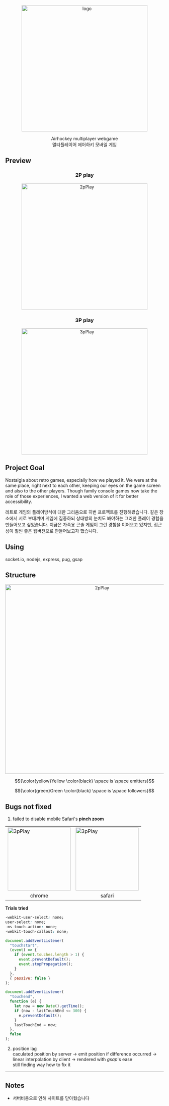 <div align="center">
  <img src="https://user-images.githubusercontent.com/76679207/208438943-f5c45117-e75c-4b59-b7a0-3ad44402268f.jpg" width="400" alt="logo"/>
  <br/>
  <p>Airhockey multiplayer webgame <br/> 멀티플레이어 에어하키 모바일 게임</p>
</div>

## Preview

<div align="center">
  <h3>2P play</h3>
  <img src="https://user-images.githubusercontent.com/76679207/208439209-738afc44-20c5-4e15-a897-a14d695193b6.gif" width="400" alt="2pPlay"/>
  <h3>3P play</h3>
  <img src="https://user-images.githubusercontent.com/76679207/208439492-f2bc30ae-dd7e-4e37-9423-029fd5fe49f0.gif" width="400" alt="3pPlay"/>
</div>

## Project Goal

Nostalgia about retro games, especially how we played it. We were at the same place, right next to each other, keeping our eyes on the game screen and also to the other players. Though family console games now take the role of those experiences, I wanted a web version of it for better accessibility.

레트로 게임의 플레이방식에 대한 그리움으로 히번 프로젝트를 진행해봤습니다. 같은 장소에서 서로 부대끼며 게임에 집중하되 상대방의 눈치도 봐야하는 그러한 플레이 경험을 만들어보고 싶었습니다. 지금은 가족용 콘솔 게임이 그런 경험을 이어오고 있지만, 접근성이 훨씬 좋은 웹버전으로 만들어보고자 했습니다.

## Using

socket.io, nodejs, express, pug, gsap

## Structure

<div align="center">
  <img src="https://user-images.githubusercontent.com/76679207/208455758-2b420638-8f15-4ce3-877c-b73382186857.PNG" width="600" alt="2pPlay"/>
</div>

$${\color{yellow}Yellow \color{black} \space is \space emitters}$$

$${\color{green}Green \color{black} \space is \space followers}$$

## Bugs not fixed

1. failed to disable mobile Safari's **pinch zoom**
<table >
  <tr>
    <td align="top">
      <img src="https://user-images.githubusercontent.com/76679207/208458915-3ce0daa3-4a0d-40e7-94b0-e2e0eb5d9056.gif" width="200" alt="3pPlay"/>
    </td>
    <td align="top">
      <img src="https://user-images.githubusercontent.com/76679207/208459192-c16ccda3-998c-4a69-b926-c17f38f566f1.gif" width="200" alt="3pPlay"/> 
    </td>
  </tr>
  <tr>
    <td align="center">chrome</td>
    <td align="center">safari</td>
  </tr>
</table>

**Trials tried**

```css
-webkit-user-select: none;
user-select: none;
-ms-touch-action: none;
-webkit-touch-callout: none;
```

```js
document.addEventListener(
  "touchstart",
  (event) => {
    if (event.touches.length > 1) {
      event.preventDefault();
      event.stopPropagation();
    }
  },
  { passive: false }
);

document.addEventListener(
  "touchend",
  function (e) {
    let now = new Date().getTime();
    if (now - lastTouchEnd <= 300) {
      e.preventDefault();
    }
    lastTouchEnd = now;
  },
  false
);
```

2. position lag
   <br/>caculated position by server → emit position if difference occurred → linear interpolation by client → rendered with _gsap_'s ease
   <br/>still finding way how to fix it

---

## Notes

- 서버비용으로 인해 사이트를 닫아뒀습니다
